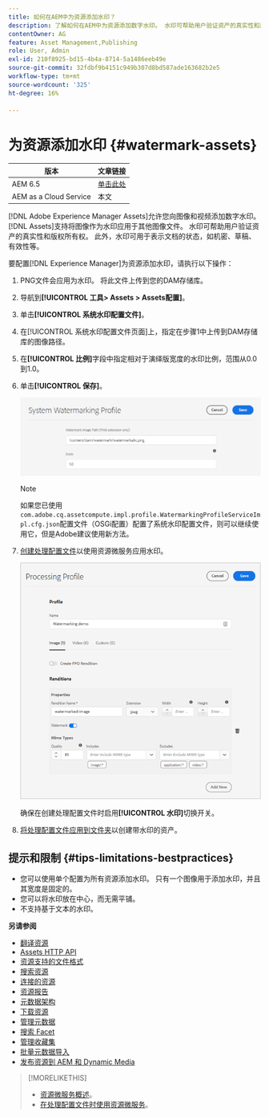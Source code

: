 ```yaml
---
title: 如何在AEM中为资源添加水印？
description: 了解如何在AEM中为资源添加数字水印。 水印可帮助用户验证资产的真实性和版权所有权。
contentOwner: AG
feature: Asset Management,Publishing
role: User, Admin
exl-id: 210f8925-bd15-4b4a-8714-5a1486eeb49e
source-git-commit: 32fdbf9b4151c949b307d8bd587ade163682b2e5
workflow-type: tm+mt
source-wordcount: '325'
ht-degree: 16%

---
```


# 为资源添加水印 {#watermark-assets}

| 版本 | 文章链接 |
| -------- | ---------------------------- |
| AEM 6.5 | [单击此处](https://experienceleague.adobe.com/docs/experience-manager-65/assets/administer/watermarking.html?lang=zh-Hans) |
| AEM as a Cloud Service | 本文 |

[!DNL Adobe Experience Manager Assets]允许您向图像和视频添加数字水印。 [!DNL Assets]支持将图像作为水印应用于其他图像文件。 水印可帮助用户验证资产的真实性和版权所有权。 此外，水印可用于表示文档的状态，如机密、草稿、有效性等。

要配置[!DNL Experience Manager]为资源添加水印，请执行以下操作：

1. PNG文件会应用为水印。 将此文件上传到您的DAM存储库。

1. 导航到&#x200B;**[!UICONTROL 工具> Assets > Assets配置]**。

1. 单击&#x200B;**[!UICONTROL 系统水印配置文件]**。

1. 在[!UICONTROL 系统水印配置文件页面]上，指定在步骤1中上传到DAM存储库的图像路径。

1. 在&#x200B;**[!UICONTROL 比例]**&#x200B;字段中指定相对于演绎版宽度的水印比例，范围从0.0到1.0。

1. 单击&#x200B;**[!UICONTROL 保存]**。

   ![资源重复检测器](assets/system-watermarking-profile.png)

   >[!NOTE]
   >
   >如果您已使用`com.adobe.cq.assetcompute.impl.profile.WatermarkingProfileServiceImpl.cfg.json`配置文件（OSGi配置）配置了系统水印配置文件，则可以继续使用它，但是Adobe建议使用新方法。


1. [创建处理配置文件](/help/assets/asset-microservices-configure-and-use.md#create-custom-profile)以使用资源微服务应用水印。

   ![用于创建水印的资源处理配置文件](assets/watermark-processing-profile.png)

   确保在创建处理配置文件时启用&#x200B;**[!UICONTROL 水印]**&#x200B;切换开关。

1. [将处理配置文件应用到文件夹](/help/assets/asset-microservices-configure-and-use.md#use-profiles)以创建带水印的资产。

## 提示和限制 {#tips-limitations-bestpractices}

* 您可以使用单个配置为所有资源添加水印。 只有一个图像用于添加水印，并且其宽度是固定的。
* 您可以将水印放在中心，而无需平铺。
* 不支持基于文本的水印。

**另请参阅**

* [翻译资源](translate-assets.md)
* [Assets HTTP API](mac-api-assets.md)
* [资源支持的文件格式](file-format-support.md)
* [搜索资源](search-assets.md)
* [连接的资源](use-assets-across-connected-assets-instances.md)
* [资源报告](asset-reports.md)
* [元数据架构](metadata-schemas.md)
* [下载资源](download-assets-from-aem.md)
* [管理元数据](manage-metadata.md)
* [搜索 Facet](search-facets.md)
* [管理收藏集](manage-collections.md)
* [批量元数据导入](metadata-import-export.md)
* [发布资源到 AEM 和 Dynamic Media](/help/assets/publish-assets-to-aem-and-dm.md)

>[!MORELIKETHIS]
>
>* [资源微服务概述](/help/assets/asset-microservices-overview.md)。
>* [在处理配置文件时使用资源微服务](/help/assets/asset-microservices-configure-and-use.md)。
